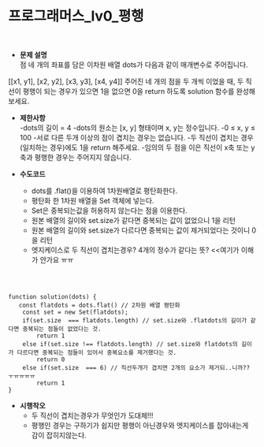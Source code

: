 # 프로그래머스_lv0_평행
<br/>

- **문제 설명**<br/>
점 네 개의 좌표를 담은 이차원 배열  dots가 다음과 같이 매개변수로 주어집니다.

[[x1, y1], [x2, y2], [x3, y3], [x4, y4]]
주어진 네 개의 점을 두 개씩 이었을 때, 두 직선이 평행이 되는 경우가 있으면 1을 없으면 0을 return 하도록 solution 함수를 완성해보세요.

- **제한사항**<br/>
    -dots의 길이 = 4
    -dots의 원소는 [x, y] 형태이며 x, y는 정수입니다.
    -0 ≤ x, y ≤ 100
    -서로 다른 두개 이상의 점이 겹치는 경우는 없습니다.
    -두 직선이 겹치는 경우(일치하는 경우)에도 1을 return 해주세요.
    -임의의 두 점을 이은 직선이 x축 또는 y축과 평행한 경우는 주어지지 않습니다.
- **수도코드**<br/>

    - dots를 .flat()을 이용하여 1차원배열로 평탄화한다.
    - 평탄화 한 1차원 배열을 Set 객체에 넣는다.
    - Set은 중복되는값을 허용하지 않는다는 점을 이용한다.
    - 원본 배열의 길이와 set.size가 같다면 중복되는 값이 없었으니 1을 리턴
    - 원본 배열의 길이와 set.size가 다르다면 중복되는 값이 제거되었다는 것이니 0을 리턴
    - 엣지케이스로 두 직선이 겹치는경우?  4개의 정수가 같다는 뜻? <<여기가 이해가 안가요 ㅠㅠ
    

<br/>

```

function solution(dots) {
   const flatdots = dots.flat() // 2차원 배열 평탄화
    const set = new Set(flatdots);
    if(set.size  === flatdots.length) // set.size와 .flatdots의 길이가 같다면 중복되는 점들이 없었다는 것.
        return 1
    else if(set.size !== flatdots.length) // set.size와 flatdots의 길이가 다르다면 중복되는 점들이 있어서 중복요소를 제거했다는 것.
        return 0
    else if(set.size  === 6) // 직선두개가 겹치면 2개의 요소가 제거되..니까?? ㅜㅠㅠㅠㅠ
        return 1
}

```

- **시행착오**<br/>
    -  두 직선이 겹치는경우가 무엇인가 도대체!!!
    -  평행인 경우는 구하기가 쉽지만 평행이 아닌경우와 엣지케이스를 잡아내는게 감이 잡히지않는다.
    
